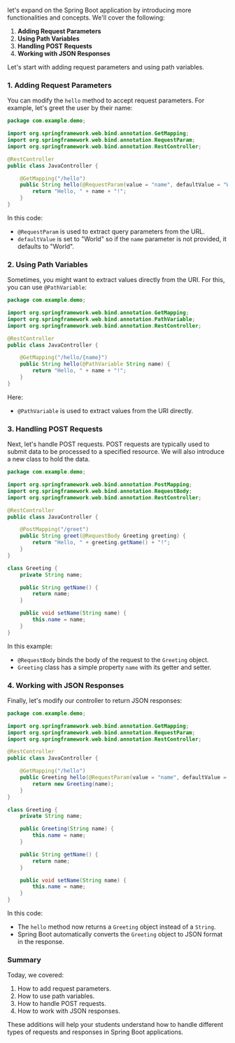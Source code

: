 let's expand on the Spring Boot application by introducing more functionalities and concepts. We'll cover the following:

1. **Adding Request Parameters**
2. **Using Path Variables**
3. **Handling POST Requests**
4. **Working with JSON Responses**

Let's start with adding request parameters and using path variables.

### 1. Adding Request Parameters

You can modify the `hello` method to accept request parameters. For example, let's greet the user by their name:

```java
package com.example.demo;

import org.springframework.web.bind.annotation.GetMapping;
import org.springframework.web.bind.annotation.RequestParam;
import org.springframework.web.bind.annotation.RestController;

@RestController
public class JavaController {

    @GetMapping("/hello")
    public String hello(@RequestParam(value = "name", defaultValue = "World") String name) {
        return "Hello, " + name + "!";
    }
}
```

In this code:
- `@RequestParam` is used to extract query parameters from the URL.
- `defaultValue` is set to "World" so if the `name` parameter is not provided, it defaults to "World".

### 2. Using Path Variables

Sometimes, you might want to extract values directly from the URI. For this, you can use `@PathVariable`:

```java
package com.example.demo;

import org.springframework.web.bind.annotation.GetMapping;
import org.springframework.web.bind.annotation.PathVariable;
import org.springframework.web.bind.annotation.RestController;

@RestController
public class JavaController {

    @GetMapping("/hello/{name}")
    public String hello(@PathVariable String name) {
        return "Hello, " + name + "!";
    }
}
```

Here:
- `@PathVariable` is used to extract values from the URI directly.

### 3. Handling POST Requests

Next, let's handle POST requests. POST requests are typically used to submit data to be processed to a specified resource. We will also introduce a new class to hold the data.

```java
package com.example.demo;

import org.springframework.web.bind.annotation.PostMapping;
import org.springframework.web.bind.annotation.RequestBody;
import org.springframework.web.bind.annotation.RestController;

@RestController
public class JavaController {

    @PostMapping("/greet")
    public String greet(@RequestBody Greeting greeting) {
        return "Hello, " + greeting.getName() + "!";
    }
}

class Greeting {
    private String name;

    public String getName() {
        return name;
    }

    public void setName(String name) {
        this.name = name;
    }
}
```

In this example:
- `@RequestBody` binds the body of the request to the `Greeting` object.
- `Greeting` class has a simple property `name` with its getter and setter.

### 4. Working with JSON Responses

Finally, let's modify our controller to return JSON responses:

```java
package com.example.demo;

import org.springframework.web.bind.annotation.GetMapping;
import org.springframework.web.bind.annotation.RequestParam;
import org.springframework.web.bind.annotation.RestController;

@RestController
public class JavaController {

    @GetMapping("/hello")
    public Greeting hello(@RequestParam(value = "name", defaultValue = "World") String name) {
        return new Greeting(name);
    }
}

class Greeting {
    private String name;

    public Greeting(String name) {
        this.name = name;
    }

    public String getName() {
        return name;
    }

    public void setName(String name) {
        this.name = name;
    }
}
```

In this code:
- The `hello` method now returns a `Greeting` object instead of a `String`.
- Spring Boot automatically converts the `Greeting` object to JSON format in the response.

### Summary

Today, we covered:
1. How to add request parameters.
2. How to use path variables.
3. How to handle POST requests.
4. How to work with JSON responses.

These additions will help your students understand how to handle different types of requests and responses in Spring Boot applications.
